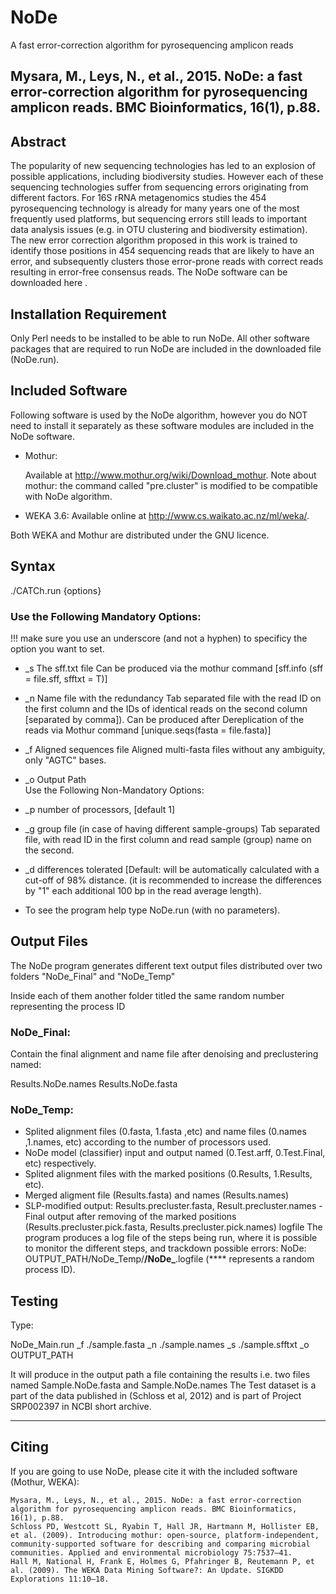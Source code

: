 # NoDe
A fast error-correction algorithm for pyrosequencing amplicon reads
## Mysara, M., Leys, N., et al., 2015. NoDe: a fast error-correction algorithm for pyrosequencing amplicon reads. BMC Bioinformatics, 16(1), p.88.
## Abstract
The popularity of new sequencing technologies has led to an explosion of possible applications, including biodiversity studies. However each of these sequencing technologies suffer from sequencing errors originating from different factors.
For 16S rRNA metagenomics studies the 454 pyrosequencing technology is already for many years one of the most frequently used platforms, but sequencing errors still leads to important data analysis issues (e.g. in OTU clustering and biodiversity estimation). The new error correction algorithm proposed in this work is trained to identify those positions in 454 sequencing reads that are likely to have an error, and subsequently clusters those error-prone reads with correct reads resulting in error-free consensus reads. The NoDe software can be downloaded here .

## Installation Requirement
Only Perl needs to be installed to be able to run NoDe. All other software packages that are required to run NoDe are included in the downloaded file (NoDe.run).

## Included Software
Following software is used by the NoDe algorithm, however you do NOT need to install it separately as these software modules are included in the NoDe software.

- Mothur:

    Available at http://www.mothur.org/wiki/Download_mothur. Note about mothur: the command called "pre.cluster" is modified to be compatible with NoDe algorithm.
- WEKA 3.6: 
    Available online at http://www.cs.waikato.ac.nz/ml/weka/.

Both WEKA and Mothur are distributed under the GNU licence.
## Syntax
./CATCh.run {options}

### Use the Following Mandatory Options:

!!! make sure you use an underscore (and not a hyphen) to specificy the option you want to set.

- _s The sff.txt file
                Can be produced via the mothur command [sff.info (sff = file.sff, sfftxt = T)]

- _n Name file with the redundancy
Tab separated file with the read ID on the first column and the IDs of identical reads on the second column [separated by comma]).
Can be produced after Dereplication of the reads via Mothur command [unique.seqs(fasta = file.fasta)]

- _f Aligned sequences file
                Aligned multi-fasta files without any ambiguity, only "AGTC" bases.

- _o Output Path             
 Use the Following Non-Mandatory Options:

- _p number of processors, [default 1]
- _g group file (in case of having different sample-groups)
 Tab separated file, with read ID in the first column and read sample (group) name on the second.

- _d differences tolerated
[Default: will be automatically calculated with a cut-off of 98% distance. 
(it is recommended to increase the differences by "1" each additional 100 bp in the read average length).

- To see the program help type NoDe.run (with no parameters).

## Output Files
The NoDe program generates different text output files distributed over two folders "NoDe_Final" and "NoDe_Temp"

Inside each of them another folder titled the same random number representing the process ID

### NoDe_Final:
Contain the final alignment and name file after denoising and preclustering named:

Results.NoDe.names
Results.NoDe.fasta
### NoDe_Temp:
- Splited alignment files (0.fasta, 1.fasta ,etc) and name files (0.names ,1.names, etc) according to the number of processors used.
- NoDe model (classifier) input and output named (0.Test.arff, 0.Test.Final, etc) respectively.
- Splited alignment files with the marked positions (0.Results, 1.Results, etc).
- Merged aligment file (Results.fasta) and names (Results.names)
- SLP-modified output: Results.precluster.fasta, Result.precluster.names
-Final output after removing of the marked positions (Results.precluster.pick.fasta, Results.precluster.pick.names)
logfile
The program produces a log file of the steps being run, where it is possible to monitor the different steps, and trackdown possible errors:
NoDe: OUTPUT_PATH/NoDe_Temp/****/NoDe_****.logfile 
(**** represents a random process ID).

## Testing

Type:

NoDe_Main.run _f ./sample.fasta _n ./sample.names _s ./sample.sfftxt _o OUTPUT_PATH

It will produce in the output path a file containing the results i.e. two files named Sample.NoDe.fasta and Sample.NoDe.names
The Test dataset is a part of the data published in (Schloss et al, 2012)  and is part of Project SRP002397 in NCBI short archive.

-------

## Citing
If you are going to use NoDe, please cite it with the included software (Mothur, WEKA):

    Mysara, M., Leys, N., et al., 2015. NoDe: a fast error-correction algorithm for pyrosequencing amplicon reads. BMC Bioinformatics, 16(1), p.88.
    Schloss PD, Westcott SL, Ryabin T, Hall JR, Hartmann M, Hollister EB, et al. (2009). Introducing mothur: open-source, platform-independent, community-supported software for describing and comparing microbial communities. Applied and environmental microbiology 75:7537–41.
    Hall M, National H, Frank E, Holmes G, Pfahringer B, Reutemann P, et al. (2009). The WEKA Data Mining Software?: An Update. SIGKDD Explorations 11:10–18.
